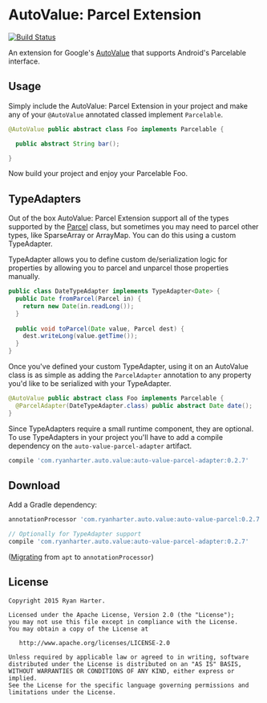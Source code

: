 # AutoValue: Parcel Extension

[![Build Status](https://travis-ci.org/rharter/auto-value-parcel.svg?branch=master)](https://travis-ci.org/rharter/auto-value-parcel)

An extension for Google's [AutoValue](https://github.com/google/auto) that supports Android's 
Parcelable interface.

## Usage

Simply include the AutoValue: Parcel Extension in your project and make any of your `@AutoValue` 
annotated classed implement `Parcelable`.

```java
@AutoValue public abstract class Foo implements Parcelable {

  public abstract String bar();

}
```

Now build your project and enjoy your Parcelable Foo.

## TypeAdapters

Out of the box AutoValue: Parcel Extension support all of the types supported by the 
[Parcel](https://developer.android.com/reference/android/os/Parcel.html) class, but sometimes you
may need to parcel other types, like SparseArray or ArrayMap.  You can do this using a custom TypeAdapter.

TypeAdapter allows you to define custom de/serialization logic for properties by allowing you to
parcel and unparcel those properties manually.

```java
public class DateTypeAdapter implements TypeAdapter<Date> {
  public Date fromParcel(Parcel in) {
    return new Date(in.readLong());
  }
  
  public void toParcel(Date value, Parcel dest) {
    dest.writeLong(value.getTime());
  }
}
```

Once you've defined your custom TypeAdapter, using it on an AutoValue class is as simple as adding
the `ParcelAdapter` annotation to any property you'd like to be serialized with your TypeAdapter.

```java
@AutoValue public abstract class Foo implements Parcelable {
  @ParcelAdapter(DateTypeAdapter.class) public abstract Date date();
}
```

Since TypeAdapters require a small runtime component, they are optional.  To use TypeAdapters in 
your project you'll have to add a compile dependency on the `auto-value-parcel-adapter` artifact.

```groovy
compile 'com.ryanharter.auto.value:auto-value-parcel-adapter:0.2.7'
```

## Download

Add a Gradle dependency:

```groovy
annotationProcessor 'com.ryanharter.auto.value:auto-value-parcel:0.2.7'

// Optionally for TypeAdapter support
compile 'com.ryanharter.auto.value:auto-value-parcel-adapter:0.2.7'
```

([Migrating](https://bitbucket.org/hvisser/android-apt/wiki/Migration) from `apt` to `annotationProcessor`)

## License

```
Copyright 2015 Ryan Harter.

Licensed under the Apache License, Version 2.0 (the "License");
you may not use this file except in compliance with the License.
You may obtain a copy of the License at

   http://www.apache.org/licenses/LICENSE-2.0

Unless required by applicable law or agreed to in writing, software
distributed under the License is distributed on an "AS IS" BASIS,
WITHOUT WARRANTIES OR CONDITIONS OF ANY KIND, either express or implied.
See the License for the specific language governing permissions and
limitations under the License.
```
